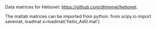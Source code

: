 Data matrices for Hetionet: https://github.com/dhimmel/hetionet.

The matlab matrices can be imported from python.
from scipy.io import savemat, loadmat
x=loadmat('hetio_AdG.mat')
